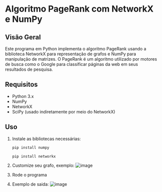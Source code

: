 # Algoritmo PageRank com NetworkX e NumPy

## Visão Geral

Este programa em Python implementa o algoritmo PageRank usando a biblioteca NetworkX para representação de grafos e NumPy para manipulação de matrizes. O PageRank é um algoritmo utilizado por motores de busca como o Google para classificar páginas da web em seus resultados de pesquisa.

## Requisitos

- Python 3.x
- NumPy
- NetworkX
- SciPy (usado indiretamente por meio do NetworkX)

## Uso

1. Instale as bibliotecas necessárias:

   ```bash
   pip install numpy
   ```
   ```bash
   pip install networkx
   ```
2. Customize seu grafo, exemplo:
   ![image](https://github.com/Diegomendes0706/PageRank/assets/109991097/c2557906-f61d-4b34-8d51-60eaf05d873c)

3. Rode o programa

4. Exemplo de saida:
    ![image](https://github.com/Diegomendes0706/PageRank/assets/109991097/d3ccaaff-0f80-41f5-9fb3-901ca4addc66)
